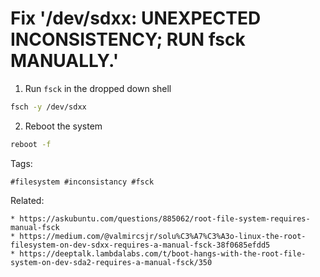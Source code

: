 # Fix '/dev/sdxx: UNEXPECTED INCONSISTENCY; RUN fsck MANUALLY.'

1. Run `fsck` in the dropped down shell
```bash
fsch -y /dev/sdxx
```
2. Reboot the system
```bash
reboot -f
```

Tags:
```
#filesystem #inconsistancy #fsck
```

Related:
```
* https://askubuntu.com/questions/885062/root-file-system-requires-manual-fsck
* https://medium.com/@valmircsjr/solu%C3%A7%C3%A3o-linux-the-root-filesystem-on-dev-sdxx-requires-a-manual-fsck-38f0685efdd5
* https://deeptalk.lambdalabs.com/t/boot-hangs-with-the-root-file-system-on-dev-sda2-requires-a-manual-fsck/350
```
